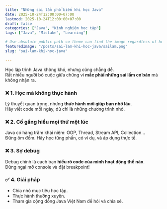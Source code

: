 ```yaml
---
title: "Những sai lầm phổ biến khi học Java"
date: 2025-10-24T12:00:00+07:00
lastmod: 2025-10-24T12:00:00+07:00
draft: false
categories: ["Java", "Kinh nghiệm học tập"]
tags: ["Java", "Mistake", "Learning"]

# Use absolute public path so theme can find the image regardless of how resources are resolved
featuredImage: "/posts/sai-lam-khi-hoc-java/sailam.png"
slug: "sai-lam-khi-hoc-java"

---
```


Học lập trình Java không khó, nhưng cũng chẳng dễ.  
Rất nhiều người bỏ cuộc giữa chừng vì **mắc phải những sai lầm cơ bản** mà không nhận ra.

### ❌ 1. Học mà không thực hành
Lý thuyết quan trọng, nhưng **thực hành mới giúp bạn nhớ lâu**.  
Hãy viết code mỗi ngày, dù chỉ là những chương trình nhỏ.

### ❌ 2. Cố gắng hiểu mọi thứ một lúc
Java có hàng trăm khái niệm: OOP, Thread, Stream API, Collection...  
Đừng ôm đồm. Hãy học từng phần, có ví dụ, và áp dụng thực tế.

### ❌ 3. Sợ debug
Debug chính là cách bạn **hiểu rõ code của mình hoạt động thế nào**.  
Đừng ngại mở console và đặt breakpoint!

### ✅ 4. Giải pháp
- Chia nhỏ mục tiêu học tập.
- Thực hành thường xuyên.
- Tham gia cộng đồng Java Việt Nam để hỏi và chia sẻ.
